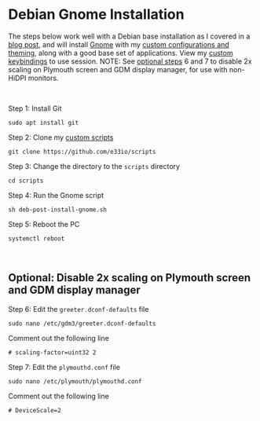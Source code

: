 # Debian Gnome Installation

The steps below work well with a Debian base installation as I covered in a [blog post](https://e33.io/913), and will install [Gnome](https://www.gnome.org) with my [custom configurations and theming](https://github.com/e33io/opt-dots), along with a good base set of applications. View my [custom keybindings](https://github.com/e33io/reference-wiki/tree/main/keybindings/gnome-keybindings.md) to use session. NOTE: See [optional steps](https://github.com/e33io/reference-wiki/tree/main/installation-docs/debian-gnome-installation.md#optional-disable-2x-scaling-on-plymouth-screen-and-gdm-display-manager) 6 and 7 to disable 2x scaling on Plymouth screen and GDM display manager, for use with non-HiDPI monitors.

&nbsp;

Step 1: Install Git
```
sudo apt install git
```

Step 2: Clone my [custom scripts](https://github.com/e33io/scripts)
```
git clone https://github.com/e33io/scripts
```

Step 3: Change the directory to the `scripts` directory
```
cd scripts
```

Step 4: Run the Gnome script
```
sh deb-post-install-gnome.sh
```

Step 5: Reboot the PC
```
systemctl reboot
```

&nbsp;

## Optional: Disable 2x scaling on Plymouth screen and GDM display manager

Step 6: Edit the `greeter.dconf-defaults` file
```
sudo nano /etc/gdm3/greeter.dconf-defaults
```

Comment out the following line
```
# scaling-factor=uint32 2
```

Step 7: Edit the `plymouthd.conf` file
```
sudo nano /etc/plymouth/plymouthd.conf
```

Comment out the following line
```
# DeviceScale=2
```

&nbsp;
